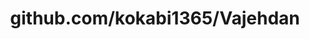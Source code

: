 ---
layout: post
title: github.com/kokabi1365/Vajehdan
categories: link
tags: [انگلیسی, برنامه‌نویسی]
---